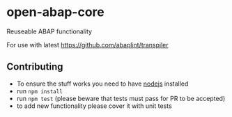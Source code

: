 # open-abap-core

Reuseable ABAP functionality

For use with latest https://github.com/abaplint/transpiler

## Contributing

- To ensure the stuff works you need to have [nodejs](https://nodejs.org) installed
- run `npm install`
- run `npm test` (please beware that tests must pass for PR to be accepted)
- to add new functionality please cover it with unit tests

